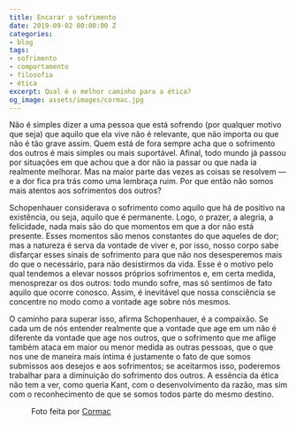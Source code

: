 ```yaml
---
title: Encarar o sofrimento
date: 2019-09-02 00:00:00 Z
categories:
- blog
tags:
- sofrimento
- comportamento
- filosofia
- ética
excerpt: Qual é o melhor caminho para a ética?
og_image: assets/images/cormac.jpg
---
```


Não é simples dizer a uma pessoa que está sofrendo (por qualquer motivo que seja) que aquilo que ela vive não é relevante, que não importa ou que não é tão grave assim. Quem está de fora sempre acha que o sofrimento dos outros é mais simples ou mais suportável. Afinal, todo mundo já passou por situações em que achou que a dor não ia passar ou que nada ia realmente melhorar. Mas na maior parte das vezes as coisas se resolvem — e a dor fica pra trás como uma lembraça ruim. Por que então não somos mais atentos aos sofrimentos dos outros?

Schopenhauer considerava o sofrimento como aquilo que há de positivo na existência, ou seja, aquilo que é permanente. Logo, o prazer, a alegria, a felicidade, nada mais são do que momentos em que a dor não está presente. Esses momentos são menos constantes do que aqueles de dor; mas a natureza é serva da vontade de viver e, por isso, nosso corpo sabe disfarçar esses sinais de sofrimento para que não nos desesperemos mais do que o necessário, para não desistirmos da vida. Esse é o motivo pelo qual tendemos a elevar nossos próprios sofrimentos e, em certa medida, menosprezar os dos outros: todo mundo sofre, mas só sentimos de fato aquilo que ocorre conosco. Assim, é inevitável que nossa consciência se concentre no modo como a vontade age sobre nós mesmos.

O caminho para superar isso, afirma Schopenhauer, é a compaixão. Se cada um de nós entender realmente que a vontade que age em um não é diferente da vontade que age nos outros, que o sofrimento que me aflige também ataca em maior ou menor medida as outras pessoas, que o que nos une de maneira mais íntima é justamente o fato de que somos submissos aos desejos e aos sofrimentos; se aceitarmos isso, poderemos trabalhar para a diminuição do sofrimento dos outros. A essência da ética não tem a ver, como queria Kant, com o desenvolvimento da razão, mas sim com o reconhecimento de que se somos todos parte do mesmo destino. 

<figure style="" class="align-center">
  <img src="{{ site.url }}{{ site.baseurl }}/assets/images/cormac.jpg" alt="">
  <figcaption>Foto feita por <a href="http://inagblog.com/2019/06/cormac/">Cormac</a></figcaption>
</figure>
